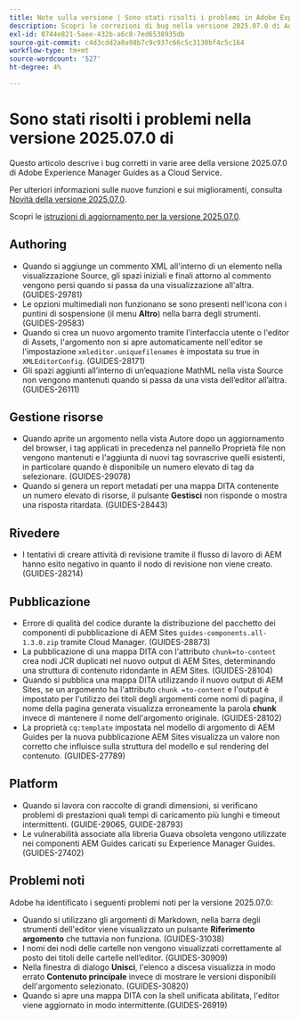 ```yaml
---
title: Note sulla versione | Sono stati risolti i problemi in Adobe Experience Manager Guides, versione 2025.07.0
description: Scopri le correzioni di bug nella versione 2025.07.0 di Adobe Experience Manager Guides as a Cloud Service.
exl-id: 0744e821-5aee-432b-a6c8-7ed6538935db
source-git-commit: c4d3cdd2a0a98b7c9c937c66c5c3130bf4c5c164
workflow-type: tm+mt
source-wordcount: '527'
ht-degree: 4%

---
```


# Sono stati risolti i problemi nella versione 2025.07.0 di

Questo articolo descrive i bug corretti in varie aree della versione 2025.07.0 di Adobe Experience Manager Guides as a Cloud Service.

Per ulteriori informazioni sulle nuove funzioni e sui miglioramenti, consulta [Novità della versione 2025.07.0](whats-new-2025-07-0.md).

Scopri le [istruzioni di aggiornamento per la versione 2025.07.0](upgrade-instructions-2025-07-0.md).

## Authoring

- Quando si aggiunge un commento XML all&#39;interno di un elemento nella visualizzazione Source, gli spazi iniziali e finali attorno al commento vengono persi quando si passa da una visualizzazione all&#39;altra. (GUIDES-29781)
- Le opzioni multimediali non funzionano se sono presenti nell&#39;icona con i puntini di sospensione (il menu **Altro**) nella barra degli strumenti. (GUIDES-29583)
- Quando si crea un nuovo argomento tramite l&#39;interfaccia utente o l&#39;editor di Assets, l&#39;argomento non si apre automaticamente nell&#39;editor se l&#39;impostazione `xmleditor.uniquefilenames` è impostata su true in `XMLEditorConfig`. (GUIDES-28171)
- Gli spazi aggiunti all’interno di un’equazione MathML nella vista Source non vengono mantenuti quando si passa da una vista dell’editor all’altra. (GUIDES-26111)

## Gestione risorse

- Quando aprite un argomento nella vista Autore dopo un aggiornamento del browser, i tag applicati in precedenza nel pannello Proprietà file non vengono mantenuti e l&#39;aggiunta di nuovi tag sovrascrive quelli esistenti, in particolare quando è disponibile un numero elevato di tag da selezionare. (GUIDES-29078)
- Quando si genera un report metadati per una mappa DITA contenente un numero elevato di risorse, il pulsante **Gestisci** non risponde o mostra una risposta ritardata. (GUIDES-28443)

## Rivedere

- I tentativi di creare attività di revisione tramite il flusso di lavoro di AEM hanno esito negativo in quanto il nodo di revisione non viene creato. (GUIDES-28214)

## Pubblicazione

- Errore di qualità del codice durante la distribuzione del pacchetto dei componenti di pubblicazione di AEM Sites `guides-components.all-1.3.0.zip` tramite Cloud Manager. (GUIDES-28873)
- La pubblicazione di una mappa DITA con l&#39;attributo `chunk=to-content` crea nodi JCR duplicati nel nuovo output di AEM Sites, determinando una struttura di contenuto ridondante in AEM Sites. (GUIDES-28104)
- Quando si pubblica una mappa DITA utilizzando il nuovo output di AEM Sites, se un argomento ha l&#39;attributo `chunk =to-content` e l&#39;output è impostato per l&#39;utilizzo dei titoli degli argomenti come nomi di pagina, il nome della pagina generata visualizza erroneamente la parola **chunk** invece di mantenere il nome dell&#39;argomento originale. (GUIDES-28102)
- La proprietà `cq:template` impostata nel modello di argomento di AEM Guides per la nuova pubblicazione AEM Sites visualizza un valore non corretto che influisce sulla struttura del modello e sul rendering del contenuto. (GUIDES-27789)


## Platform

- Quando si lavora con raccolte di grandi dimensioni, si verificano problemi di prestazioni quali tempi di caricamento più lunghi e timeout intermittenti. (GUIDE-29065, GUIDE-28793)
- Le vulnerabilità associate alla libreria Guava obsoleta vengono utilizzate nei componenti AEM Guides caricati su Experience Manager Guides.(GUIDES-27402)

## Problemi noti

Adobe ha identificato i seguenti problemi noti per la versione 2025.07.0:

- Quando si utilizzano gli argomenti di Markdown, nella barra degli strumenti dell&#39;editor viene visualizzato un pulsante **Riferimento argomento** che tuttavia non funziona. (GUIDES-31038)
- I nomi dei nodi delle cartelle non vengono visualizzati correttamente al posto dei titoli delle cartelle nell’editor. (GUIDES-30909)
- Nella finestra di dialogo **Unisci**, l&#39;elenco a discesa visualizza in modo errato **Contenuto principale** invece di mostrare le versioni disponibili dell&#39;argomento selezionato. (GUIDES-30820)
- Quando si apre una mappa DITA con la shell unificata abilitata, l&#39;editor viene aggiornato in modo intermittente.(GUIDES-26919)
